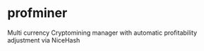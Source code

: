# profminer
Multi currency Cryptomining manager with automatic profitability adjustment via NiceHash
